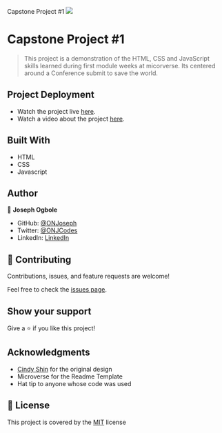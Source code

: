 Capstone Project #1
![](https://img.shields.io/badge/Microverse-blueviolet)

# Capstone Project #1

> This project is a demonstration of the HTML, CSS and JavaScript skills learned during first module weeks at micorverse.
> Its centered around a Conference submit to save the world.

## Project Deployment

- Watch the project live [here](https://onjoseph.github.io/capstone-summit/).
- Watch a video about the project [here](https://www.loom.com/share/789c05bfdf4d40738471b4c5c943c12a).

## Built With

- HTML
- CSS
- Javascript

## Author

👤 **Joseph Ogbole**

- GitHub: [@ONJoseph](https://github.com/ONJoseph)
- Twitter: [@ONJCodes](https://twitter.com/ONJCodes)
- LinkedIn: [LinkedIn](https://www.linkedin.com/in/o-n-joseph-ba8425147/)

## 🤝 Contributing

Contributions, issues, and feature requests are welcome!

Feel free to check the [issues page](https://github.com/ONJoseph/capstone-summit/issues).

## Show your support

Give a ⭐️ if you like this project!

## Acknowledgments

- [Cindy Shin](https://www.behance.net/adagio07) for the original design
- Microverse for the Readme Template
- Hat tip to anyone whose code was used

## 📝 License

This project is covered by the [MIT](/LICENSE) license
